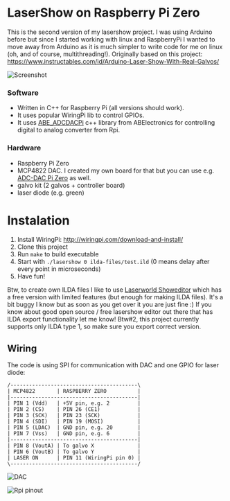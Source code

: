 # LaserShow on Raspberry Pi Zero

This is the second version of my lasershow project. I was using Arduino before but since I started working with linux and RaspberryPi I wanted to move away from Arduino as it is much simpler to write code for me on linux (oh, and of course, multithreading!). Originally based on this project: https://www.instructables.com/id/Arduino-Laser-Show-With-Real-Galvos/

![Screenshot](https://raw.githubusercontent.com/tteskac/rpi-lasershow/master/laserpi.jpg)

### Software
- Written in C++ for Raspberry Pi (all versions should work).
- It uses popular WiringPi lib to control GPIOs.
- It uses [ABE_ADCDACPi](https://github.com/abelectronicsuk/ABElectronics_CPP_Libraries/tree/master/ADCDACPi) c++ library from ABElectronics for controlling digital to analog converter from Rpi.

### Hardware
- Raspberry Pi Zero
- MCP4822 DAC. I created my own board for that but you can use e.g. [ADC-DAC Pi Zero](https://pinout.xyz/pinout/adc_dac_pi_zero) as well.
- galvo kit (2 galvos + controller board)
- laser diode (e.g. green)

# Instalation
1) Install WiringPi: http://wiringpi.com/download-and-install/
2) Clone this project
3) Run ```make``` to build executable
4) Start with ```./lasershow 0 ilda-files/test.ild``` (0 means delay after every point in microseconds)
5) Have fun!

Btw, to create own ILDA files I like to use [Laserworld Showeditor](https://www.showeditor.com/en/features/showeditor-free.html) which has a free version with limited features (but enough for making ILDA files). It's a bit buggy I know but as soon as you get over it you are just fine :) If you know about good open source / free lasershow editor out there that has ILDA export functionality let me know!
Btw#2, this project currently supports only ILDA type 1, so make sure you export correct version.

## Wiring
The code is using SPI for communication with DAC and one GPIO for laser diode:
```
/-----------------------------------------\
| MCP4822       | RASPBERRY ZERO          |
|-----------------------------------------|
| PIN 1 (Vdd)   | +5V pin, e.g. 2         |
| PIN 2 (CS)    | PIN 26 (CE1)            |
| PIN 3 (SCK)   | PIN 23 (SCK)            |
| PIN 4 (SDI)   | PIN 19 (MOSI)           |
| PIN 5 (LDAC)  | GND pin, e.g. 20        |
| PIN 7 (Vss)   | GND pin, e.g. 6         |
|-----------------------------------------|
| PIN 8 (VoutA) | To galvo X              |
| PIN 6 (VoutB) | To galvo Y              |
| LASER ON      | PIN 11 (WiringPi pin 0) |
\-----------------------------------------/
```

![DAC](https://raw.githubusercontent.com/tteskac/rpi-lasershow/master/mcp48x2.png)

![Rpi pinout](https://docs.particle.io/assets/images/pi-pinout-diagram-01.png)
